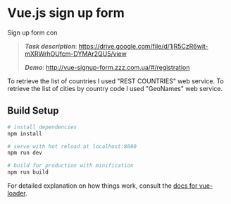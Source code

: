 # Vue.js sign up form

Sign up form con

> ***Task description***: https://drive.google.com/file/d/1jR5CzR6wit-mXRWrhOUfcm-DYMAr2QU5/view
>
> ***Demo***: http://vue-signup-form.zzz.com.ua/#/registration

To retrieve the list of countries I used "REST COUNTRIES" web service. 
To retrieve the list of cities by country code I used "GeoNames" web service.

## Build Setup

``` bash
# install dependencies
npm install

# serve with hot reload at localhost:8080
npm run dev

# build for production with minification
npm run build
```

For detailed explanation on how things work, consult the [docs for vue-loader](http://vuejs.github.io/vue-loader).
